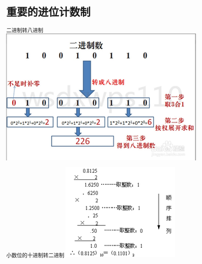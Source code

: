 

# 重要的进位计数制
二进制转八进制
![输入图片说明](/imgs/2025-07-01/Hhw4DUvbsEsGvUke.png)

小数位的十进制转二进制
![输入图片说明](/imgs/2025-07-01/1f9mQY6O4D1rKHzE.png)
<!--stackedit_data:
eyJoaXN0b3J5IjpbLTEwOTMzMDkzNDAsMjEyMzIyMzQ5MF19
-->
